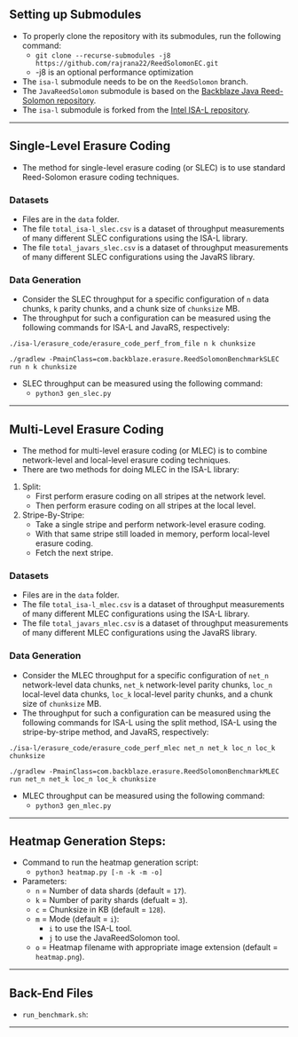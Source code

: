
## Setting up Submodules

- To properly clone the repository with its submodules, run the following command:
    - `git clone --recurse-submodules -j8 https://github.com/rajrana22/ReedSolomonEC.git`
    -  -j8 is an optional performance optimization
- The `isa-l` submodule needs to be on the `ReedSolomon` branch.
- The `JavaReedSolomon` submodule is based on the [Backblaze Java Reed-Solomon repository](https://github.com/Backblaze/JavaReedSolomon).
- The `isa-l` submodule is forked from the [Intel ISA-L repository](https://github.com/intel/isa-l).

---

## Single-Level Erasure Coding

- The method for single-level erasure coding (or SLEC) is to use standard Reed-Solomon erasure coding techniques.

### Datasets

- Files are in the `data` folder.
- The file `total_isa-l_slec.csv` is a dataset of throughput measurements of many different SLEC configurations using the ISA-L library.
- The file `total_javars_slec.csv` is a dataset of throughput measurements of many different SLEC configurations using the JavaRS library.

### Data Generation

- Consider the SLEC throughput for a specific configuration of `n` data chunks, `k` parity chunks, and a chunk size of `chunksize` MB.
- The throughput for such a configuration can be measured using the following commands for ISA-L and JavaRS, respectively:
```
./isa-l/erasure_code/erasure_code_perf_from_file n k chunksize
```
```
./gradlew -PmainClass=com.backblaze.erasure.ReedSolomonBenchmarkSLEC run n k chunksize
```

- SLEC throughput can be measured using the following command:
    - `python3 gen_slec.py`

---

## Multi-Level Erasure Coding

- The method for multi-level erasure coding (or MLEC) is to combine network-level and local-level erasure coding techniques.
- There are two methods for doing MLEC in the ISA-L library:
1. Split:
    - First perform erasure coding on all stripes at the network level.
    - Then perform erasure coding on all stripes at the local level.
2. Stripe-By-Stripe:
    - Take a single stripe and perform network-level erasure coding.
    - With that same stripe still loaded in memory, perform local-level erasure coding.
    - Fetch the next stripe.


### Datasets

- Files are in the `data` folder.
- The file `total_isa-l_mlec.csv` is a dataset of throughput measurements of many different MLEC configurations using the ISA-L library.
- The file `total_javars_mlec.csv` is a dataset of throughput measurements of many different MLEC configurations using the JavaRS library.

### Data Generation

- Consider the MLEC throughput for a specific configuration of `net_n` network-level data chunks, `net_k` network-level parity chunks, `loc_n` local-level data chunks, `loc_k` local-level parity chunks, and a chunk size of `chunksize` MB.
- The throughput for such a configuration can be measured using the following commands for ISA-L using the split method, ISA-L using the stripe-by-stripe method, and JavaRS, respectively:
```
./isa-l/erasure_code/erasure_code_perf_mlec net_n net_k loc_n loc_k chunksize
```
```
./gradlew -PmainClass=com.backblaze.erasure.ReedSolomonBenchmarkMLEC run net_n net_k loc_n loc_k chunksize
```

- MLEC throughput can be measured using the following command:
    -  `python3 gen_mlec.py`

---

## Heatmap Generation Steps:

- Command to run the heatmap generation script:
    - `python3 heatmap.py [-n -k -m -o]`
- Parameters:
  - `n` = Number of data shards (default = `17`).
  - `k` = Number of parity shards (defualt = `3`).
  - `c` = Chunksize in KB (default = `128`).
  - `m` = Mode (default = `i`):
    - `i` to use the ISA-L tool.
    - `j` to use the JavaReedSolomon tool.
  - `o` = Heatmap filename with appropriate image extension (default = `heatmap.png`).

---

## Back-End Files

- `run_benchmark.sh`:

---
